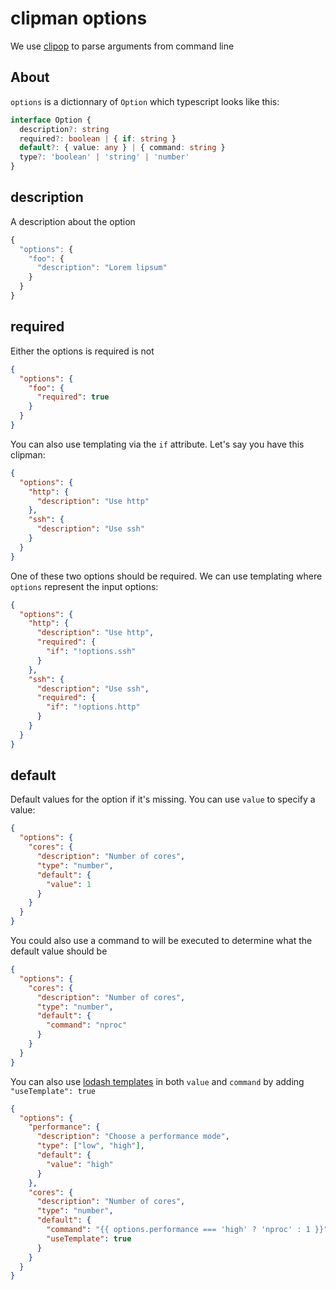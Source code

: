 clipman options
===

We use [clipop](https://www.npmjs.com/package/clipop) to parse arguments from command line

## About

`options` is a dictionnary of `Option` which typescript looks like this:

```ts
interface Option {
  description?: string
  required?: boolean | { if: string }
  default?: { value: any } | { command: string }
  type?: 'boolean' | 'string' | 'number'
}
```

## description

A description about the option

```ts
{
  "options": {
    "foo": {
      "description": "Lorem lipsum"
    }
  }
}
```

## required

Either the options is required is not

```json
{
  "options": {
    "foo": {
      "required": true
    }
  }
}
```

You can also use templating via the `if` attribute. Let's say you have this clipman:

```json
{
  "options": {
    "http": {
      "description": "Use http"
    },
    "ssh": {
      "description": "Use ssh"
    }
  }
}
```

One of these two options should be required. We can use templating where `options` represent the input options:

```json
{
  "options": {
    "http": {
      "description": "Use http",
      "required": {
        "if": "!options.ssh"
      }
    },
    "ssh": {
      "description": "Use ssh",
      "required": {
        "if": "!options.http"
      }
    }
  }
}
```

## default

Default values for the option if it's missing. You can use `value` to specify a value:

```json
{
  "options": {
    "cores": {
      "description": "Number of cores",
      "type": "number",
      "default": {
        "value": 1
      }
    }
  }
}
```

You could also use a command to will be executed to determine what the default value should be

```json
{
  "options": {
    "cores": {
      "description": "Number of cores",
      "type": "number",
      "default": {
        "command": "nproc"
      }
    }
  }
}
```

You can also use [lodash templates](https://lodash.com/docs/4.17.15#template) in both `value` and `command` by adding `"useTemplate": true`

```json
{
  "options": {
    "performance": {
      "description": "Choose a performance mode",
      "type": ["low", "high"],
      "default": {
        "value": "high"
      }
    },
    "cores": {
      "description": "Number of cores",
      "type": "number",
      "default": {
        "command": "{{ options.performance === 'high' ? 'nproc' : 1 }}",
        "useTemplate": true
      }
    }
  }
}
```

